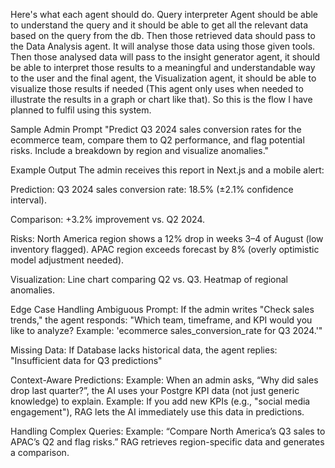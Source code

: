 Here's what each agent should do. Query interpreter Agent should be able to understand the query and it should be able to get all the relevant data based on the query from the db.
Then those retrieved data should pass to the Data Analysis agent. It will analyse those data using those given tools. Then those analysed data will pass to the insight generator agent, it should be able to interpret those results to a meaningful and understandable way to the user and the final agent, the Visualization agent, it should be able to visualize those results if needed (This agent only uses when needed to illustrate the results in a graph or chart like that). So this is the flow I have planned to fulfil using this system.

Sample Admin Prompt
    "Predict Q3 2024 sales conversion rates for the ecommerce team, compare them to Q2 performance, and flag potential risks. Include a breakdown by region and visualize anomalies."

Example Output
    The admin receives this report in Next.js and a mobile alert:

Prediction:
    Q3 2024 sales conversion rate: 18.5% (±2.1% confidence interval).

Comparison:
    +3.2% improvement vs. Q2 2024.

Risks:
    North America region shows a 12% drop in weeks 3–4 of August (low inventory flagged).
    APAC region exceeds forecast by 8% (overly optimistic model adjustment needed).

Visualization:
    Line chart comparing Q2 vs. Q3.
    Heatmap of regional anomalies.

Edge Case Handling
    Ambiguous Prompt:
        If the admin writes "Check sales trends," the agent responds:
        "Which team, timeframe, and KPI would you like to analyze? Example: 'ecommerce sales_conversion_rate for Q3 2024.'"

Missing Data:
    If Database lacks historical data, the agent replies:
        "Insufficient data for Q3 predictions"

Context-Aware Predictions:
    Example: When an admin asks, “Why did sales drop last quarter?”, the AI uses your Postgre KPI data (not just generic knowledge) to explain.
    Example: If you add new KPIs (e.g., "social media engagement"), RAG lets the AI immediately use this data in predictions.

Handling Complex Queries:
    Example: “Compare North America’s Q3 sales to APAC’s Q2 and flag risks.”
        RAG retrieves region-specific data and generates a comparison.